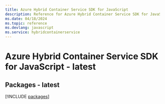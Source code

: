 ```yaml
---
title: Azure Hybrid Container Service SDK for JavaScript
description: Reference for Azure Hybrid Container Service SDK for JavaScript
ms.date: 04/18/2024
ms.topic: reference
ms.devlang: javascript
ms.service: hybridcontainerservice
---
```

# Azure Hybrid Container Service SDK for JavaScript - latest
## Packages - latest
[!INCLUDE [packages](hybrid-container-service-index.md)]
